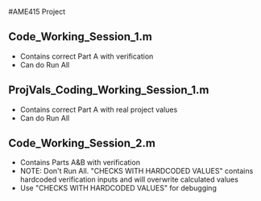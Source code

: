 #AME415 Project

## Code_Working_Session_1.m
- Contains correct Part A with verification
- Can do Run All

## ProjVals_Coding_Working_Session_1.m
- Contains correct Part A with real project values
- Can do Run All

## Code_Working_Session_2.m
- Contains Parts A&B with verification
- NOTE: Don't Run All.  "CHECKS WITH HARDCODED VALUES" contains hardcoded verification inputs and will overwrite calculated values
- Use "CHECKS WITH HARDCODED VALUES" for debugging


